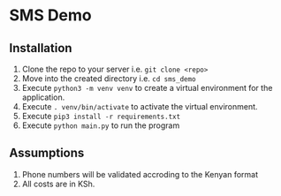 # SMS Demo

## Installation
1. Clone the repo to your server i.e. `git clone <repo>`
1. Move into the created directory i.e. `cd sms_demo`
1. Execute `python3 -m venv venv` to create a virtual environment for the application.
1. Execute `. venv/bin/activate` to activate the virtual environment.
2. Execute `pip3 install -r requirements.txt`
3. Execute `python main.py` to run the program

## Assumptions

1. Phone numbers will be validated accroding to the Kenyan format
2. All costs are in KSh.
